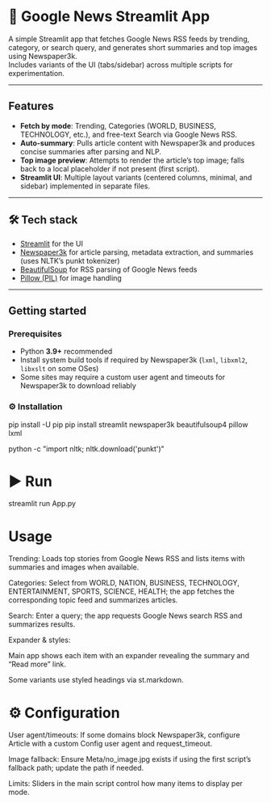 # 📰 Google News Streamlit App

A simple Streamlit app that fetches Google News RSS feeds by trending, category, or search query, and generates short summaries and top images using Newspaper3k.  
Includes variants of the UI (tabs/sidebar) across multiple scripts for experimentation.

---

##  Features
- **Fetch by mode**: Trending, Categories (WORLD, BUSINESS, TECHNOLOGY, etc.), and free-text Search via Google News RSS.  
- **Auto-summary**: Pulls article content with Newspaper3k and produces concise summaries after parsing and NLP.  
- **Top image preview**: Attempts to render the article’s top image; falls back to a local placeholder if not present (first script).  
- **Streamlit UI**: Multiple layout variants (centered columns, minimal, and sidebar) implemented in separate files.  

---

## 🛠 Tech stack
- [Streamlit](https://streamlit.io) for the UI  
- [Newspaper3k](https://github.com/codelucas/newspaper) for article parsing, metadata extraction, and summaries (uses NLTK’s punkt tokenizer)  
- [BeautifulSoup](https://www.crummy.com/software/BeautifulSoup/) for RSS parsing of Google News feeds  
- [Pillow (PIL)](https://python-pillow.org/) for image handling  

---


##  Getting started

###  Prerequisites
- Python **3.9+** recommended  
- Install system build tools if required by Newspaper3k (`lxml`, `libxml2`, `libxslt` on some OSes)  
- Some sites may require a custom user agent and timeouts for Newspaper3k to download reliably  

### ⚙️ Installation

pip install -U pip
pip install streamlit newspaper3k beautifulsoup4 pillow lxml

python -c "import nltk; nltk.download('punkt')"

# ▶️ Run


streamlit run App.py


#  Usage

Trending: Loads top stories from Google News RSS
 and lists items with summaries and images when available.

Categories: Select from WORLD, NATION, BUSINESS, TECHNOLOGY, ENTERTAINMENT, SPORTS, SCIENCE, HEALTH; the app fetches the corresponding topic feed and summarizes articles.

Search: Enter a query; the app requests Google News search RSS and summarizes results.

Expander & styles:

Main app shows each item with an expander revealing the summary and “Read more” link.

Some variants use styled headings via st.markdown.

# ⚙️ Configuration

User agent/timeouts: If some domains block Newspaper3k, configure Article with a custom Config user agent and request_timeout.

Image fallback: Ensure Meta/no_image.jpg exists if using the first script’s fallback path; update the path if needed.

Limits: Sliders in the main script control how many items to display per mode.

